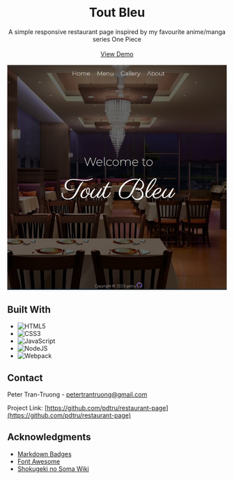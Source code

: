 <br>
<div align="center">
  <h1 align="center">Tout Bleu</h1>

  <p align="center">
    A simple responsive restaurant page inspired by my favourite anime/manga series One Piece
    <br>
    <br>
    <a href="https://pdtru.github.io/restaurant-page/">View Demo</a>
    <br>
    <br>
    <img src="/src/assets/images/restaurant-page.jpg">
  </p>
</div>

## Built With

- ![HTML5](https://img.shields.io/badge/html5-%23E34F26.svg?style=for-the-badge&logo=html5&logoColor=white)
- ![CSS3](https://img.shields.io/badge/css3-%231572B6.svg?style=for-the-badge&logo=css3&logoColor=white)
- ![JavaScript](https://img.shields.io/badge/javascript-%23323330.svg?style=for-the-badge&logo=javascript&logoColor=%23F7DF1E)
- ![NodeJS](https://img.shields.io/badge/node.js-6DA55F?style=for-the-badge&logo=node.js&logoColor=white)
- ![Webpack](https://img.shields.io/badge/webpack-%238DD6F9.svg?style=for-the-badge&logo=webpack&logoColor=black)

## Contact

Peter Tran-Truong - petertrantruong@gmail.com

Project Link: [https://github.com/pdtru/restaurant-page](https://github.com/pdtru/restaurant-page)

## Acknowledgments

- [Markdown Badges](https://ileriayo.github.io/markdown-badges/#usage)
- [Font Awesome](https://fontawesome.com/)
- [Shokugeki no Soma Wiki](https://shokugekinosoma.fandom.com/wiki/Category:Dishes)
